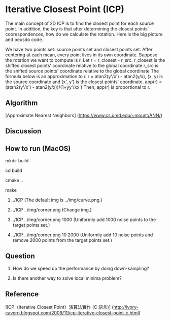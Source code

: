 # Iterative Closest Point (ICP)

The main concept of 2D ICP is to find the closest point for each source point. In addition, the key is that after determining the closest points' coorespondences, how do we calculate the rotation. Here is the big picture and peusdo code.

We have two points set: source points set and closest points set.
After centering at each mean, every point lives in its own coordinate.
Suppose the rotation we want to compute is r.
Let r = r_closest - r_src.
r_closest is the shifted closest points' coordinate relative to the global coordinate
r_src is the shifted source points' coordinate relative to the global coordinate
The formula below is an approximation to r.
r = atan2(y'/x') - atan2(y/x), (x, y) is the source coordinate and (x', y') is the closest points' coordinate.
app(r) = (atan2(y'/x') - atan2(y/x))/(1+yy'/xx')
Then, app(r) is proportional to r.

## Algorithm

[Approximate Nearest Neighbors] (https://www.cs.umd.edu/~mount/ANN/)

## Discussion

## How to run (MacOS)

mkdir build

cd build

cmake ..

make

1) ./ICP
(The default img is ../img/curve.png.)

2) ./ICP ../img/corner.png
(Change img.)

3) ./ICP ../img/corner.png 1000
(Uniformly add 1000 noise points to the target points set.)

4) ./ICP ../img/corner.png 10 2000
(Uniformly add 10 noise points and remove 2000 points from the target points set.)

## Question

1. How do we speed up the performance by doing down-sampling?

2. Is there another way to solve local minima problem?

## Reference

[ICP（Iterative Closest Point）演算法實作 (C 語言)] (http://ivory-cavern.blogspot.com/2009/11/icp-iterative-closest-point-c.html)
